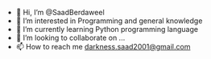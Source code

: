 - 👋 Hi, I’m @SaadBerdaweel
- 👀 I’m interested in Programming and general knowledge
- 🌱 I’m currently learning Python programming language
- 💞️ I’m looking to collaborate on ...
- 📫 How to reach me darkness.saad2001@gmail.com

<!---
SaadBerdaweel/SaadBerdaweel is a ✨ special ✨ repository because its `README.md` (this file) appears on your GitHub profile.
You can click the Preview link to take a look at your changes.
--->
